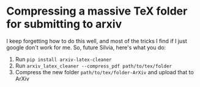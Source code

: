 # Compressing a massive TeX folder for submitting to arxiv


I keep forgetting how to do this well, and most of the tricks I find if I just google don't work for me. So, future Silvia, here's what you do:

1. Run `pip install arxiv-latex-cleaner`
2. Run `arxiv_latex_cleaner --compress_pdf path/to/tex/folder`
3. Compress the new folder `path/to/tex/folder-ArXiv` and upload that to ArXiv
